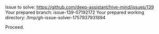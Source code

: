 Issue to solve: https://github.com/deep-assistant/hive-mind/issues/139
Your prepared branch: issue-139-07192172
Your prepared working directory: /tmp/gh-issue-solver-1757937931894

Proceed.
